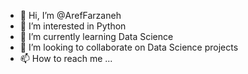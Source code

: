 - 👋 Hi, I’m @ArefFarzaneh
- 👀 I’m interested in Python
- 🌱 I’m currently learning Data Science
- 💞️ I’m looking to collaborate on Data Science projects
- 📫 How to reach me ...

<!---
ArefFarzaneh/ArefFarzaneh is a ✨ special ✨ repository because its `README.md` (this file) appears on your GitHub profile.
You can click the Preview link to take a look at your changes.
--->
